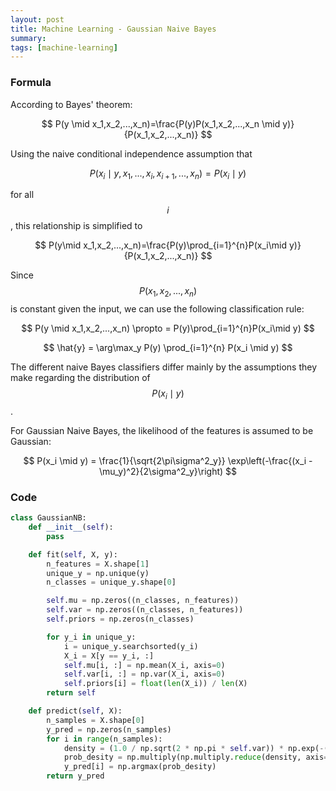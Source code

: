 ```yaml
---
layout: post
title: Machine Learning - Gaussian Naive Bayes
summary:
tags: [machine-learning]
---
```


### Formula

According to Bayes' theorem:

$$ P(y \mid x_1,x_2,...,x_n)=\frac{P(y)P(x_1,x_2,...,x_n \mid y)}{P(x_1,x_2,...,x_n)} $$

Using the naive conditional independence assumption that

$$ P(x_i\mid y,x_1,...,x_i,x_{i+1}, ...,x_n) = P(x_i \mid y) $$

for all $$ i $$ , this relationship is simplified to

$$ P(y\mid x_1,x_2,...,x_n)=\frac{P(y)\prod_{i=1}^{n}P(x_i\mid y)}{P(x_1,x_2,...,x_n)} $$

Since $$ P(x_1,x_2,...,x_n) $$ is constant given the input, we can use the following classification rule:

$$ P(y \mid x_1,x_2,...,x_n) \propto = P(y)\prod_{i=1}^{n}P(x_i\mid y) $$

$$ \hat{y} = \arg\max_y P(y) \prod_{i=1}^{n} P(x_i \mid y) $$

The different naive Bayes classifiers differ mainly by the assumptions they make regarding the distribution of $$ P(x_i \mid y) $$.

For Gaussian Naive Bayes, the likelihood of the features is assumed to be Gaussian:

$$ P(x_i \mid y) = \frac{1}{\sqrt{2\pi\sigma^2_y}} \exp\left(-\frac{(x_i - \mu_y)^2}{2\sigma^2_y}\right) $$

### Code

``` python
class GaussianNB:
    def __init__(self):
        pass

    def fit(self, X, y):
        n_features = X.shape[1]
        unique_y = np.unique(y)
        n_classes = unique_y.shape[0]

        self.mu = np.zeros((n_classes, n_features))
        self.var = np.zeros((n_classes, n_features))
        self.priors = np.zeros(n_classes)

        for y_i in unique_y:
            i = unique_y.searchsorted(y_i)
            X_i = X[y == y_i, :]
            self.mu[i, :] = np.mean(X_i, axis=0)
            self.var[i, :] = np.var(X_i, axis=0)
            self.priors[i] = float(len(X_i)) / len(X)
        return self

    def predict(self, X):
        n_samples = X.shape[0]
        y_pred = np.zeros(n_samples)
        for i in range(n_samples):
            density = (1.0 / np.sqrt(2 * np.pi * self.var)) * np.exp(-(((X[i] - self.mu) ** 2) / (2 * self.var)))
            prob_desity = np.multiply(np.multiply.reduce(density, axis=1), self.priors)
            y_pred[i] = np.argmax(prob_desity)
        return y_pred
```

